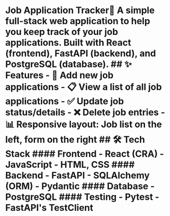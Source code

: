 # Job Application Tracker🎯 A simple full-stack web application to help you keep track of your job applications. Built with **React** (frontend), **FastAPI** (backend), and **PostgreSQL** (database). ## ✨ Features - 📝 Add new job applications - 📋 View a list of all job applications - ✅ Update job status/details - ❌ Delete job entries - 📊 Responsive layout: Job list on the left, form on the right ## 🛠 Tech Stack #### Frontend - React (CRA) - JavaScript - HTML, CSS #### Backend - FastAPI - SQLAlchemy (ORM) - Pydantic #### Database - PostgreSQL #### Testing - Pytest - FastAPI's TestClient
